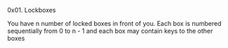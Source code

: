 0x01. Lockboxes

You have n number of locked boxes in front of you. Each box is numbered sequentially from 0 to n - 1 and each box may contain keys to the other boxes
